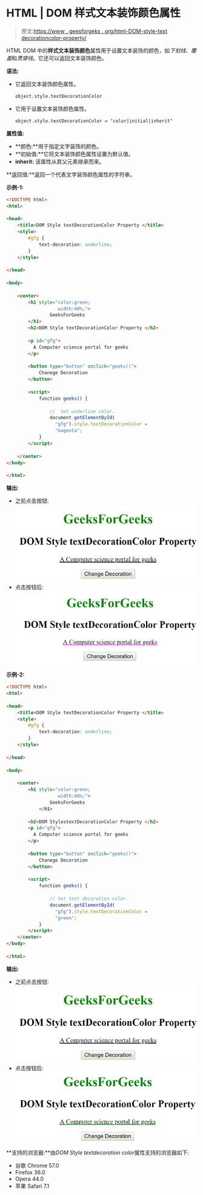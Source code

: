 # HTML | DOM 样式文本装饰颜色属性

> 原文:[https://www . geesforgeks . org/html-DOM-style-text decorationcolor-property/](https://www.geeksforgeeks.org/html-dom-style-textdecorationcolor-property/)

HTML DOM 中的**样式文本装饰颜色**属性用于设置文本装饰的颜色，如*下划线*、*覆盖*和*贯穿线*。它还可以返回文本装饰颜色。

**语法:**

*   它返回文本装饰颜色属性。

    ```html
    object.style.textDecorationColor
    ```

*   它用于设置文本装饰颜色属性。

    ```html
    object.style.textDecorationColor = "color|initial|inherit"
    ```

**属性值:**

*   **颜色:**用于指定文字装饰的颜色。
*   **初始值:**它将文本装饰颜色属性设置为默认值。
*   **inherit:** 该属性从其父元素继承而来。

**返回值:**返回一个代表文字装饰颜色属性的字符串。

**示例-1:**

```html
<!DOCTYPE html>
<html>

<head>
    <title>DOM Style textDecorationColor Property </title>
    <style>
        #gfg {
            text-decoration: underline;
        }
    </style>

</head>

<body>

    <center>
        <h1 style="color:green;
                   width:40%;"> 
                GeeksForGeeks 
        </h1>
        <h2>DOM Style textDecorationColor Property </h2>

        <p id="gfg"> 
          A Computer science portal for geeks
        </p>

        <button type="button" onclick="geeks()">
            Chanege Decoration
        </button>

        <script>
            function geeks() {

                //  Set underline color.
                document.getElementById(
                  "gfg").style.textDecorationColor = 
                  "magenta";
            }
        </script>

    </center>
</body>

</html>
```

**输出:**

*   之前点击按钮:
    ![](img/c1fe6b31bb90921001befec44a66d860.png)
*   点击按钮后:
    ![](img/1f581b95c15419b1ef396c72ce499ec8.png)

**示例-2:**

```html
<!DOCTYPE html>
<html>

<head>
    <title>DOM Style textDecorationColor Property </title>
    <style>
        #gfg {
            text-decoration: underline;
        }
    </style>

</head>

<body>

    <center>
        <h1 style="color:green;
                   width:40%;"> 
                GeeksForGeeks 
            </h1>

        <h2>DOM StylestextDecorationColor Property </h2>
        <p id="gfg">
          A Computer science portal for geeks
        </p>

        <button type="button" onclick="geeks()">
            Chanege Decoration
        </button>

        <script>
            function geeks() {

                // Set text decoration color.
                document.getElementById(
                  "gfg").style.textDecorationColor = 
                  "green";
            }
        </script>
    </center>
</body>

</html>
```

**输出:**

*   之前点击按钮:
    ![](img/c1fe6b31bb90921001befec44a66d860.png)
*   点击按钮后:
    ![](img/4bce71b84da03f3054334c53dc1b2b14.png)

**支持的浏览器:**由*DOM Style textdecoration color*属性支持的浏览器如下:

*   谷歌 Chrome 57.0
*   Firefox 36.0
*   Opera 44.0
*   苹果 Safari 7.1